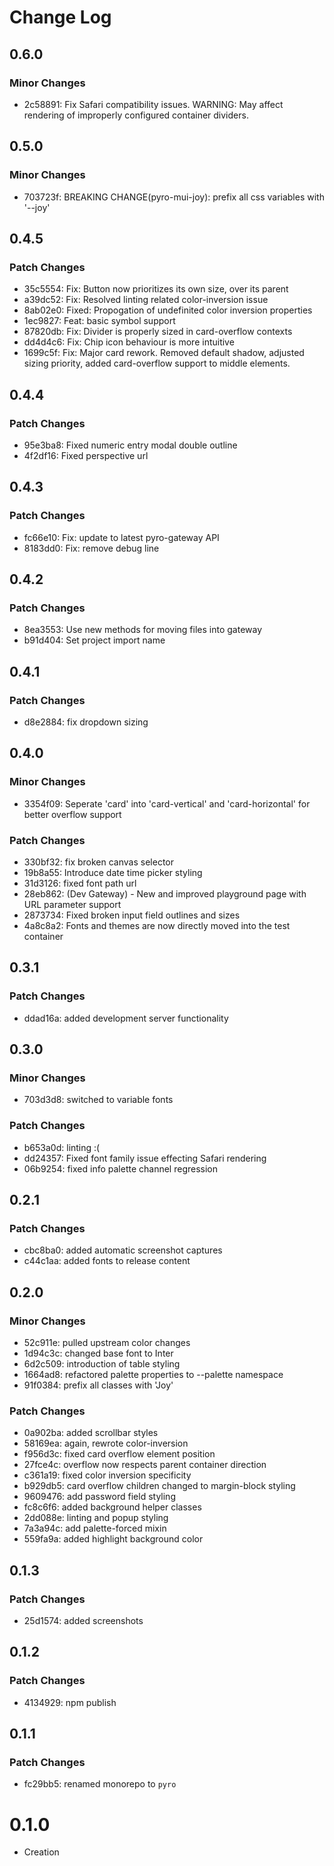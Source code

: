 # Change Log

## 0.6.0

### Minor Changes

-   2c58891: Fix Safari compatibility issues. WARNING: May affect rendering of improperly configured container dividers.

## 0.5.0

### Minor Changes

-   703723f: BREAKING CHANGE(pyro-mui-joy): prefix all css variables with '--joy'

## 0.4.5

### Patch Changes

-   35c5554: Fix: Button now prioritizes its own size, over its parent
-   a39dc52: Fix: Resolved linting related color-inversion issue
-   8ab02e0: Fixed: Propogation of undefinited color inversion properties
-   1ec9827: Feat: basic symbol support
-   87820db: Fix: Divider is properly sized in card-overflow contexts
-   dd4d4c6: Fix: Chip icon behaviour is more intuitive
-   1699c5f: Fix: Major card rework. Removed default shadow, adjusted sizing priority, added card-overflow support to middle elements.

## 0.4.4

### Patch Changes

-   95e3ba8: Fixed numeric entry modal double outline
-   4f2df16: Fixed perspective url

## 0.4.3

### Patch Changes

-   fc66e10: Fix: update to latest pyro-gateway API
-   8183dd0: Fix: remove debug line

## 0.4.2

### Patch Changes

-   8ea3553: Use new methods for moving files into gateway
-   b91d404: Set project import name

## 0.4.1

### Patch Changes

-   d8e2884: fix dropdown sizing

## 0.4.0

### Minor Changes

-   3354f09: Seperate 'card' into 'card-vertical' and 'card-horizontal' for better overflow support

### Patch Changes

-   330bf32: fix broken canvas selector
-   19b8a55: Introduce date time picker styling
-   31d3126: fixed font path url
-   28eb862: (Dev Gateway) - New and improved playground page with URL parameter support
-   2873734: Fixed broken input field outlines and sizes
-   4a8c8a2: Fonts and themes are now directly moved into the test container

## 0.3.1

### Patch Changes

-   ddad16a: added development server functionality

## 0.3.0

### Minor Changes

-   703d3d8: switched to variable fonts

### Patch Changes

-   b653a0d: linting :(
-   dd24357: Fixed font family issue effecting Safari rendering
-   06b9254: fixed info palette channel regression

## 0.2.1

### Patch Changes

-   cbc8ba0: added automatic screenshot captures
-   c44c1aa: added fonts to release content

## 0.2.0

### Minor Changes

-   52c911e: pulled upstream color changes
-   1d94c3c: changed base font to Inter
-   6d2c509: introduction of table styling
-   1664ad8: refactored palette properties to --palette namespace
-   91f0384: prefix all classes with 'Joy'

### Patch Changes

-   0a902ba: added scrollbar styles
-   58169ea: again, rewrote color-inversion
-   f956d3c: fixed card overflow element position
-   27fce4c: overflow now respects parent container direction
-   c361a19: fixed color inversion specificity
-   b929db5: card overflow children changed to margin-block styling
-   9609476: add password field styling
-   fc8c6f6: added background helper classes
-   2dd088e: linting and popup styling
-   7a3a94c: add palette-forced mixin
-   559fa9a: added highlight background color

## 0.1.3

### Patch Changes

-   25d1574: added screenshots

## 0.1.2

### Patch Changes

-   4134929: npm publish

## 0.1.1

### Patch Changes

-   fc29bb5: renamed monorepo to `pyro`

# 0.1.0

-   Creation
